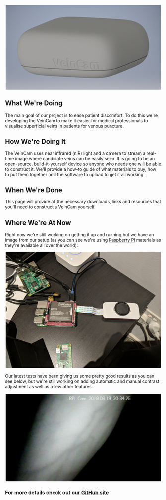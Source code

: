 <div style="text-align:center"><img src ="images/design-images/side-render-1-crop.png" /></div>

## What We're Doing
The main goal of our project is to ease patient discomfort. To do this we're developing the VeinCam to make it easier for medical professionals to visualise superficial veins in patients for venous puncture.

## How We're Doing It
The VeinCam uses near infrared (nIR) light and a camera to stream a real-time image where candidate veins can be easily seen. It is going to be an open-source, build-it-yourself device so anyone who needs one will be able to construct it. We'll provide a how-to guide of what materials to buy, how to put them together and the software to upload to get it all working.

## When We're Done
This page will provide all the necessary downloads, links and resources that you'll need to construct a VeinCam yourself.

## Where We're At Now
Right now we're still working on getting it up and running but we have an image from our setup (as you can see we're using [Raspberry Pi](https://www.raspberrypi.org/) materials as they're available all over the world):

<div style="text-align:center"><img src ="images/progress-images/milestone-1-hardware-small.jpg" /></div>

Our latest tests have been giving us some pretty good results as you can see below, but we're still working on adding automatic and manual contrast adjustment as well as a few other features.

<div style="text-align:center"><img src ="images/progress-images/test-stream-result-2.png" /></div>

### For more details check out our [GitHub site](https://github.com/chrisbodger/VeinCam)
